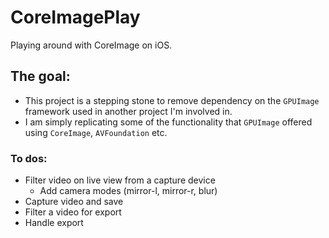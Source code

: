 # CoreImagePlay

Playing around with CoreImage on iOS.

## The goal:
* This project is a stepping stone to remove dependency on the `GPUImage` framework used in another project I'm involved in.
* I am simply replicating some of the functionality that `GPUImage` offered using `CoreImage`, `AVFoundation` etc.

### To dos:
* Filter video on live view from a capture device
    * Add camera modes (mirror-l, mirror-r, blur)
* Capture video and save
* Filter a video for export
* Handle export
